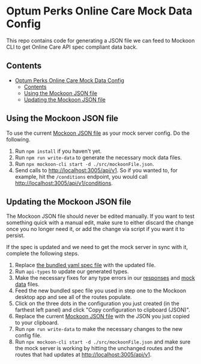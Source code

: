 # Optum Perks Online Care Mock Data Config

This repo contains code for generating a JSON file we can feed to Mockoon CLI to get Online Care API spec compliant data back.

## Contents

- [Optum Perks Online Care Mock Data Config](#optum-perks-online-care-mock-data-config)
  - [Contents](#contents)
  - [Using the Mockoon JSON file](#using-the-mockoon-json-file)
  - [Updating the Mockoon JSON file](#updating-the-mockoon-json-file)

## Using the Mockoon JSON file

To use the current [Mockoon JSON file](./src/mockoonFile.json) as your mock server config. Do the following.

1. Run `npm install` if you haven't yet.
2. Run `npm run write-data` to generate the necessary mock data files.
3. Run `npx mockoon-cli start -d ./src/mockoonFile.json`.
4. Send calls to [http://localhost:3005/api/v1](http://localhost:3005/api/v1). So if you wanted to, for example, hit the `/conditions` endpoint, you would call [http://localhost:3005/api/v1/conditions](http://localhost:3005/api/v1/conditions).

## Updating the Mockoon JSON file

The Mockoon JSON file should never be edited manually. If you want to test something quick with a manual edit, make sure to either discard the change once you no longer need it, or add the change via script if you want it to persist.

If the spec is updated and we need to get the mock server in sync with it, complete the following steps.

1. Replace [the bundled yaml spec file](./config/optum-perks-online-care-api-spec.yml) with the updated file.
2. Run `api-types` to update our generated types.
3. Make the necessary fixes for any type errors in our [responses](./src/responses) and [mock data](./src/mock-data) files.
4. Feed the new bundled spec file you used in step one to the Mockoon desktop app and see all of the routes populate.
5. Click on the three dots in the configuration you just created (in the farthest left panel) and click "Copy configuration to clipboard (JSON)".
6. Replace the current [Mockoon JSON file](./src/mockoonFile.json) with the JSON you just copied to your clipboard.
7. Run `npm run write-data` to make the necessary changes to the new config file.
8. Run `npx mockoon-cli start -d ./src/mockoonFile.json` and make sure the mock server is working by hitting the unchanged routes and the routes that had updates at [http://localhost:3005/api/v1](http://localhost:3005/api/v1).
